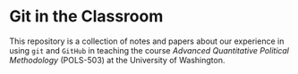 # Git in the Classroom
This repository is a collection of notes and papers about our experience in using `git` and `GitHub` in teaching the course *Advanced Quantitative Political Methodology* (POLS-503) at the University of Washington.
